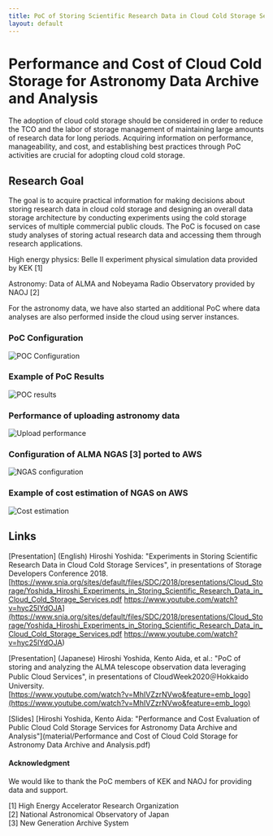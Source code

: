 ```yaml
---
title: PoC of Storing Scientific Research Data in Cloud Cold Storage Services
layout: default
---
```

# Performance and Cost of Cloud Cold Storage for Astronomy Data Archive and Analysis
The adoption of cloud cold storage should be considered in order to reduce the TCO and the labor of storage management of maintaining large amounts of research data for long periods. Acquiring information on performance, manageability, and cost, and establishing best practices through PoC activities are crucial for adopting cloud cold storage.

## Research Goal
The goal is to acquire practical information for making decisions about storing research data in cloud cold storage and designing an overall data storage architecture by conducting experiments using the cold storage services of multiple commercial public clouds.
The PoC is focused on case study analyses of storing actual research data and accessing them through research applications.
  
High energy physics: Belle II experiment physical simulation data provided by KEK [1]  
  
Astronomy: Data of ALMA and Nobeyama Radio Observatory provided by NAOJ [2]  
  
For the astronomy data, we have also started an additional PoC where data analyses are also performed inside the cloud using server instances.

### PoC Configuration  
![POC Configuration](figs/fig01.jpg)    

### Example of PoC Results  
![POC results](figs/fig02.jpg)  

### Performance of uploading astronomy data  
![Upload performance](figs/fig03.jpg)    

### Configuration of ALMA NGAS [3] ported to AWS  
![NGAS configuration](figs/fig04.jpg)  

### Example of cost estimation of NGAS on AWS  
![Cost estimation](figs/fig05.jpg)  

## Links
[Presentation] (English)
Hiroshi Yoshida: "Experiments in Storing Scientific Research Data in Cloud Cold Storage Services", in presentations of Storage Developers Conference 2018.  
[https://www.snia.org/sites/default/files/SDC/2018/presentations/Cloud_Storage/Yoshida_Hiroshi_Experiments_in_Storing_Scientific_Research_Data_in_Cloud_Cold_Storage_Services.pdf
https://www.youtube.com/watch?v=hyc25lYdOJA](https://www.snia.org/sites/default/files/SDC/2018/presentations/Cloud_Storage/Yoshida_Hiroshi_Experiments_in_Storing_Scientific_Research_Data_in_Cloud_Cold_Storage_Services.pdf
https://www.youtube.com/watch?v=hyc25lYdOJA)

[Presentation] (Japanese)
Hiroshi Yoshida, Kento Aida, et al.: "PoC of storing and analyzing the ALMA telescope observation data leveraging Public Cloud Services", in presentations of CloudWeek2020＠Hokkaido University.  
[https://www.youtube.com/watch?v=MhIVZzrNVwo&feature=emb_logo](https://www.youtube.com/watch?v=MhIVZzrNVwo&feature=emb_logo)

[Slides]
[Hiroshi Yoshida, Kento Aida: "Performance and Cost Evaluation of Public Cloud Cold Storage Services for Astronomy Data Archive and Analysis"](material/Performance and Cost of Cloud Cold Storage for Astronomy Data Archive and Analysis.pdf)
  
   
#### Acknowledgment
We would like to thank the PoC members of KEK and NAOJ for providing data and support.


[1] High Energy Accelerator Research Organization  
[2] National Astronomical Observatory of Japan  
[3] New Generation Archive System  
